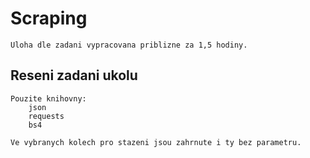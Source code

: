 # Scraping

    Uloha dle zadani vypracovana priblizne za 1,5 hodiny.

## Reseni zadani ukolu

    Pouzite knihovny:
        json
        requests
        bs4

    Ve vybranych kolech pro stazeni jsou zahrnute i ty bez parametru.

    